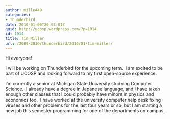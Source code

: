 ```yaml
---
author: mille449
categories:
- Thunderbird
date: 2010-01-06T20:03:01Z
guid: http://ucosp.wordpress.com/?p=1914
id: 1914
title: Tim Miller
url: /2009-2010/thunderbird/2010/01/tim-miller/
---
```


Hi everyone!

I will be working on Thunderbird for the upcoming term.  I am excited to be part of UCOSP and looking forward to my first open-source experience.

I&#8217;m currently a senior at Michigan State University studying Computer Science.  I already have a degree in Japanese language, and I have taken enough other classes that I could probably have minors in physics and economics too.  I have worked at the university computer help desk fixing viruses and other problems for the last four years or so, but I am starting a new job this semester programming for one of the departments on campus.
  
<span style="color:#888888;"><br /> </span>